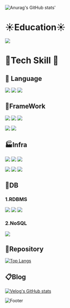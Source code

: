 ![Anurag's GitHub stats](https://github-readme-stats.vercel.app/api?username=HangHang13&show_icons=true&theme=radical)'



# :sunny:Education:sunny:

<img src="https://img.shields.io/badge/ssafy-3178C6?style=flat&logo=Samsung&logoColor=white"/><a>



# :wrench:Tech Skill :wrench:

## :jack_o_lantern: Language

<img src="https://img.shields.io/badge/Java-red?style=flat&&logoColor=white"/>&nbsp;<img src="https://img.shields.io/badge/Python-3776AB?style=flat&logo=Python&logoColor=white"/>&nbsp;<img src="https://img.shields.io/badge/JavaScript-F7DF1E?style=flat&logo=JavaScript&logoColor=white"/>



## :gun:FrameWork

<img src="https://img.shields.io/badge/SpringBoot-6DB33F?style=flat&logo=Spring Boot&logoColor=white"/>&nbsp;<img src="https://img.shields.io/badge/Spring Security-6DB33F?style=flat&logo=Spring Security&logoColor=white"/>&nbsp;<img src="https://img.shields.io/badge/JPA-6DB33F?style=flat&&logoColor=white"/>

<img src="https://img.shields.io/badge/Django-092E20?style=flat&logo=Django&logoColor=white"/>&nbsp;<img src="https://img.shields.io/badge/Vue.js-4FC08D?style=flat&logo=Vue.js&logoColor=white"/>



## :factory:Infra

<img src="https://img.shields.io/badge/Amazon EC2-FF9900?style=flat&logo=Amazon EC2&logoColor=white"/>&nbsp;<img src="https://img.shields.io/badge/Amazon S3-569A31?style=flat&logo=Amazon S3&logoColor=white"/>&nbsp;<img src="https://img.shields.io/badge/Amazon RDS-527FFF?style=flat&logo=Amazon RDS&logoColor=white"/>&nbsp;

<img src="https://img.shields.io/badge/Jenkins-D24939?style=flat&logo=Jenkins&logoColor=white"/>&nbsp;<img src="https://img.shields.io/badge/Docker-2496ED?style=flat&logo=Docker&logoColor=white"/>&nbsp;<img src="https://img.shields.io/badge/NGINX-009639?style=flat&logo=NGINX&logoColor=white"/>&nbsp;



## :floppy_disk:DB

### 1.**RDBMS**

<img src="https://img.shields.io/badge/MySQL-4479A1?style=flat&logo=MySQL&logoColor=white"/>&nbsp;<img src="https://img.shields.io/badge/MariaDB-003545?style=flat&logo=MariaDB&logoColor=white"/>&nbsp;<img src="https://img.shields.io/badge/SQLite-003B57?style=flat&logo=SQLite&logoColor=white"/>



### 2.NoSQL

<img src="https://img.shields.io/badge/MongoDB-47A248?style=flat&logo=MongoDB&logoColor=white"/><a>





## :orange_book:Repository

[![Top Langs](https://github-readme-stats.vercel.app/api/top-langs/?username=hanghang13)](https://github.com/hanghang13/github-readme-stats)



## :clipboard:Blog

[![Velog's GitHub stats](https://velog-readme-stats.vercel.app/api?name=dhkdwlsgod)](https://velog.io/@dhkdwlsgod)



![Footer](https://capsule-render.vercel.app/api?type=waving&color=1247&height=200&section=footer)